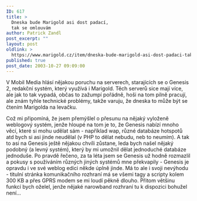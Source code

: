 ```yaml
---
ID: 617
title: >
  Dneska bude Marigold asi dost padací,
  tak se omlouvám
author: Patrick Zandl
post_excerpt: ""
layout: post
oldlink: >
  https://www.marigold.cz/item/dneska-bude-marigold-asi-dost-padaci-tak-se-omlouvam
published: true
post_date: 2003-10-27 09:09:00
---
```

<p>
V Mobil Media hlásí nějakou poruchu na serverech, starajících se o Genesis 2, redakční systém, který využívá i Marigold. Těch serverů sice mají více, ale jak to tak vypadá, občas to zažumpí pořádně, hoši na tom pilně pracují, ale znám tyhle technické problémy, takže varuju, že dneska to může být se čtením Marigolda na levačku. </p>

<p>
Což mi připomíná, že jsem přemýšlel o přesunu na nějaký vyloženě weblogový systém, jenže hloupé na tom je to, že Genesis nabízí mnoho věcí, které si mohu udělat sám - například wap, různé databáze hotspotů atd bych si asi jinde neudělal (v PHP to dělat nebudu, neb to neumím). A tak to asi na Genesis ještě nějakou chvíli zůstane, leda bych našel nějaký podobný (a levný systém), který by mi umožnil dělat jednoduché databáze jednoduše. Po pravdě řečeno, za ta léta jsem se Genesis už hodně rozmazlil a pokusy s používáním různých jiných systémů mne překvapily - Genesis je opravdu i ve své weblog edici někde úplně jinde. Má to ale i svoji nevýhodu - titulní stránka komunikačního rozhraní má se všemi tagy a scripty kolem 300 KB a přes GPRS modem se mi loudí pěkně dlouho. Přitom většinu funkcí bych oželel, jenže nějaké narowband rozhraní tu k dispozici bohužel není...</p>
